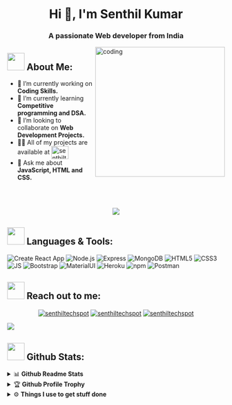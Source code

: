 <h1 align="center">Hi 👋, I'm Senthil Kumar</h1>
<h3 align="center">A passionate Web developer from India</h3>

<img align="right" alt="coding" width="300" src="https://images.squarespace-cdn.com/content/v1/5769fc401b631bab1addb2ab/1541580611624-TE64QGKRJG8SWAIUS7NS/ke17ZwdGBToddI8pDm48kPoswlzjSVMM-SxOp7CV59BZw-zPPgdn4jUwVcJE1ZvWQUxwkmyExglNqGp0IvTJZamWLI2zvYWH8K3-s_4yszcp2ryTI0HqTOaaUohrI8PI6FXy8c9PWtBlqAVlUS5izpdcIXDZqDYvprRqZ29Pw0o/coding-freak.gif">


## <img src="https://media.giphy.com/media/WUlplcMpOCEmTGBtBW/giphy.gif" width="40"> **About Me:**

- 🔭 I’m currently working on **Coding Skills.**
- 🌱 I’m currently learning **Competitive programming and DSA.**
- 👯 I’m looking to collaborate on **Web Development Projects.**
- 👨‍💻 All of my projects are available at <a href="https://github.com/senthiltechspot?tab=repositories" target="blank"><img align="center" src="https://raw.githubusercontent.com/rahuldkjain/github-profile-readme-generator/master/src/images/icons/Social/github.svg" alt="senthiltechspot" height="30" width="40" /></a>
- 💬 Ask me about **JavaScript, HTML and CSS.**
<br/>
<br/>
<p align="center">
   <img align="center" src="https://github-readme-streak-stats.herokuapp.com/?user=senthiltechspot&theme=radical&hide_border=true"/>
</p>

## <img src="https://media.giphy.com/media/j2pOGeGYKe2xCCKwfi/giphy.gif" width="40"> **Languages & Tools:**

<p align="center">

![Create React App](https://img.shields.io/static/v1?style=for-the-badge&message=React&color=222222&logo=Create+React+App&logoColor=09D3AC&label=)
![Node.js](https://img.shields.io/static/v1?style=for-the-badge&message=Node.js&color=339933&logo=Node.js&logoColor=FFFFFF&label=)
![Express](https://img.shields.io/static/v1?style=for-the-badge&message=Express&color=000000&logo=Express&logoColor=FFFFFF&label=)
![MongoDB](https://img.shields.io/static/v1?style=for-the-badge&message=MongoDB&color=47A248&logo=MongoDB&logoColor=FFFFFF&label=)
![HTML5](https://img.shields.io/badge/HTML5-E34F26?style=for-the-badge&logo=html5&logoColor=white)
![CSS3](https://img.shields.io/badge/CSS3-1572B6?style=for-the-badge&logo=css3&logoColor=white)
![JS](https://img.shields.io/badge/JavaScript-F7DF1E?style=for-the-badge&logo=javascript&logoColor=black)
![Bootstrap](https://img.shields.io/badge/Bootstrap-563D7C?style=for-the-badge&logo=bootstrap&logoColor=white)
![MaterialUI](https://img.shields.io/badge/Material--UI-0081CB?style=for-the-badge&logo=material-ui&logoColor=white)
![Heroku](https://img.shields.io/badge/Heroku-430098?style=for-the-badge&logo=heroku&logoColor=white)
![npm](https://img.shields.io/static/v1?style=for-the-badge&message=npm&color=CB3837&logo=npm&logoColor=FFFFFF&label=)
![Postman](https://img.shields.io/badge/Postman-FF6C37?style=for-the-badge&logo=Postman&logoColor=white)

</p>

## <img src="https://media.giphy.com/media/LnQjpWaON8nhr21vNW/giphy.gif" width="40"> **Reach out to me:** ️

<p align="center">
<a href="https://linkedin.com/in/senthiltechspot" target="_blank"><img align="center" src="https://img.shields.io/badge/-LinkedIn-0e76a8?style=flat-square&logo=Linkedin&logoColor=white" alt="senthiltechspot" /></a>
<a href="https://github.com/senthiltechspot" target="_blank"><img align="center" src="https://img.shields.io/badge/Website-3b5998?style=flat-square&logo=google-chrome&logoColor=white" alt="senthiltechspot" /></a>
<a href="mailto:senthilm784@gmail.com" target="_blank"><img align="center" src="https://img.shields.io/badge/-Gmail-EA4335?style=flat-square&logo=Gmail&logoColor=white" alt="senthiltechspot" /></a>
<p align="center">

![](https://komarev.com/ghpvc/?username=senthiltechspot&label=Visitors&color=0088cc&style=flat-square)

</p>

## <img src="https://media.giphy.com/media/ZCN6F3FAkwsyOGU2RS/giphy.gif" width="40"> **Github Stats:**

<details>
  <summary>📊 <b>Github Readme Stats</b></summary>
 <br />
 <p align="center">
  <a href="https://github.com/senthiltechspot">
   <img width="430" align="center" src="https://github-readme-stats.vercel.app/api?username=senthiltechspot&show_icons=true&theme=radical&count_private=true">
  </a>
  <a href="https://github.com/senthiltechspot/github-readme-stats">
    <img align="center" src="https://github-readme-stats.anuraghazra1.vercel.app/api/top-langs/?username=senthiltechspot&layout=compact&theme=radical&langs_count=6" />
  </a>
 </p>
</details>

<details>
 <summary>🏆 <b>Github Profile Trophy</b></summary>
 <br />
 <p align="center">
  <a href="https://github.com/ryo-ma/github-profile-trophy">
   <img src="https://github-profile-trophy.vercel.app/?username=senthiltechspot&column=8&theme=darkhub"/>
  </a>
 </p>
</details>

<details>
  <br />
  <summary>⚙️ <b> Things I use to get stuff done</b></summary>
  	<ul>
  	   <li><b>OS:</b> Ubuntu / Windows  </li>
	     <li><b>Code Editor:</b> VSCode - The best editor out there.</li>
	     <li><b>To Stay Updated:</b> Linkedin </li>
	    <br />
	</ul>
</details>
